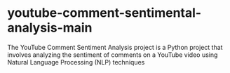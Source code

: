 # youtube-comment-sentimental-analysis-main
The YouTube Comment Sentiment Analysis project is a Python project that involves analyzing the sentiment of comments on a YouTube video using Natural Language Processing (NLP) techniques
